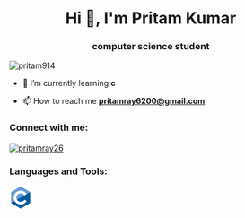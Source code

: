 <h1 align="center">Hi 👋, I'm Pritam Kumar</h1>
<h3 align="center">computer science student</h3>

<p align="left"> <img src="https://komarev.com/ghpvc/?username=pritam914&label=Profile%20views&color=0e75b6&style=flat" alt="pritam914" /> </p>

- 🔭 I’m currently learning **c**

- 📫 How to reach me **pritamray6200@gmail.com**

<h3 align="left">Connect with me:</h3>
<p align="left">
<a href="https://instagram.com/pritamray26" target="blank"><img align="center" src="https://raw.githubusercontent.com/rahuldkjain/github-profile-readme-generator/master/src/images/icons/Social/instagram.svg" alt="pritamray26" height="30" width="40" /></a>
</p>

<h3 align="left">Languages and Tools:</h3>
<p align="left"> <a href="https://www.cprogramming.com/" target="_blank" rel="noreferrer"> <img src="https://raw.githubusercontent.com/devicons/devicon/master/icons/c/c-original.svg" alt="c" width="40" height="40"/> </a> </p>
